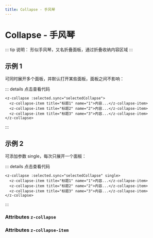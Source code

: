 ```yaml
---
title: Collapse - 手风琴
---
```

# Collapse - 手风琴

::: tip 说明：
形似手风琴，又名折叠面板，通过折叠收纳内容区域
:::

## 示例 1

可同时展开多个面板，并默认打开某些面板，面板之间不影响：

<ClientOnly>
  <collapse-demo1></collapse-demo1>
</ClientOnly>

::: details 点击查看代码
```vue
<z-collapse :selected.sync="selectedCollapse">
  <z-collapse-item title="标题1" name="1">内容...</z-collapse-item>
  <z-collapse-item title="标题2" name="2">内容...</z-collapse-item>
  <z-collapse-item title="标题3" name="3">内容...</z-collapse-item>
</z-collapse>
```
:::

## 示例 2

可添加参数 single，每次只展开一个面板：

<ClientOnly>
  <collapse-demo2></collapse-demo2>
</ClientOnly>

::: details 点击查看代码
```vue
<z-collapse :selected.sync="selectedCollapse" single>
  <z-collapse-item title="标题1" name="1">内容...</z-collapse-item>
  <z-collapse-item title="标题2" name="2">内容...</z-collapse-item>
  <z-collapse-item title="标题3" name="3">内容...</z-collapse-item>
</z-collapse>
```
:::

### Attributes `z-collapse`

<ClientOnly>
  <collapse-parameter></collapse-parameter>
</ClientOnly>

### Attributes `z-collapse-item`

<ClientOnly>
  <collapse-item-parameter></collapse-item-parameter>
</ClientOnly>